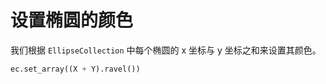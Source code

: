 # 设置椭圆的颜色

我们根据 `EllipseCollection` 中每个椭圆的 x 坐标与 y 坐标之和来设置其颜色。

```python
ec.set_array((X + Y).ravel())
```
